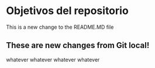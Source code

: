 # Objetivos del repositorio

This is a new change to the README.MD file


## These are new changes from Git local!
whatever  whatever whatever whatever
